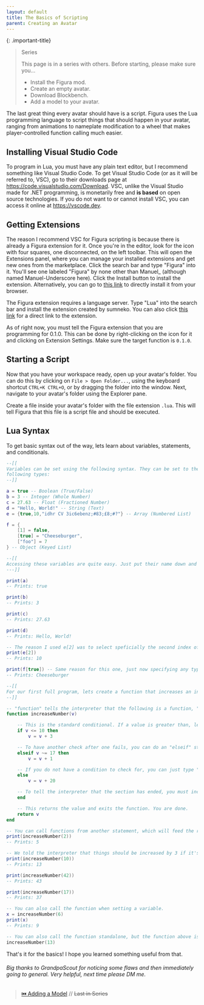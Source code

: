 ```yaml
---
layout: default
title: The Basics of Scripting
parent: Creating an Avatar
---
```


{: .important-title}
> Series
> 
> This page is in a series with others. Before starting, please make sure you...
> 
> - Install the Figura mod.
> - Create an empty avatar.
> - Download Blockbench.
> - Add a model to your avatar.

The last great thing every avatar should have is a script. Figura uses the Lua programming language to script things that should happen in your avatar, ranging from animations to nameplate modification to a wheel that makes player-controlled function calling much easier.

## Installing Visual Studio Code

To program in Lua, you must have any plain text editor, but I recommend something like Visual Studio Code. To get Visual Studio Code (or as it will be referred to, VSC), go to their downloads page at <https://code.visualstudio.com/Download>. VSC, unlike the Visual Studio made for .NET programming, is monetarily free and **is based** on open source technologies. If you do not want to or cannot install VSC, you can access it online at <https://vscode.dev>.

## Getting Extensions

The reason I recommend VSC for Figura scripting is because there is already a Figura extension for it. Once you're in the editor, look for the icon with four squares, one disconnected, on the left toolbar. This will open the Extensions panel, where you can manage your installed extensions and get new ones from the marketplace. Click the search bar and type "Figura" into it. You'll see one labeled "Figura" by none other than Manuel_ (although named Manuel-Underscore here). Click the Install button to install the extension. Alternatively, you can go to [this link](https://marketplace.visualstudio.com/items?itemName=Manuel-Underscore.figura) to directly install it from your browser.

The Figura extension requires a language server. Type "Lua" into the search bar and install the extension created by sumneko. You can also click [this link](https://marketplace.visualstudio.com/items?itemName=sumneko.lua) for a direct link to the extension. 

As of right now, you must tell the Figura extension that you are programming for 0.1.0. This can be done by right-clicking on the icon for it and clicking on Extension Settings. Make sure the target function is `0.1.0`.

## Starting a Script

Now that you have your workspace ready, open up your avatar's folder. You can do this by clicking on `File > Open Folder...`, using the keyboard shortcut `CTRL+K CTRL+O`, or by dragging the folder into the window. Next, navigate to your avatar's folder using the Explorer pane.

Create a file inside your avatar's folder with the file extension `.lua`. This will tell Figura that this file is a script file and should be executed.

## Lua Syntax

To get basic syntax out of the way, lets learn about variables, statements, and conditionals.

```lua
--[[
Variables can be set using the following syntax. They can be set to the 
following types:
--]]

a = true -- Boolean (True/False)
b = 3 -- Integer (Whole Number)
c = 27.63 -- Float (Fractioned Number)
d = "Hello, World!" -- String (Text)
e = {true,10,"idhr CV 3ic6ebenz;#83;£8;#?"} -- Array (Numbered List)

f = {
    [1] = false,
    [true] = "Cheeseburger",
    ["foo"] = 7
} -- Object (Keyed List)
```

```lua
--[[
Accessing these variables are quite easy. Just put their name down and their contents will be there instead.
---]]

print(a)
-- Prints: true

print(b)
-- Prints: 3

print(c)
-- Prints: 27.63

print(d)
-- Prints: Hello, World!

-- The reason I used e[2] was to select speficially the second index of the array, which was 10.
print(e[2])
-- Prints: 10

print(f[true]) -- Same reason for this one, just now specifying any type.
-- Prints: Cheeseburger
```

```lua
--[[
For our first full program, lets create a function that increases an input variable by 3 only if the input is less than or equal to 10. If the input fails the first check and is not specifically 17, it is increased by 1. If it fails both checks, increase the number by 20. After everything, return the output.
--]]

-- "function" tells the interpreter that the following is a function, "increaseNumber()" is the name of our function, and v is the input variable.
function increaseNumber(v)

    -- This is the standard conditional. If a value is greater than, less than, exactly, or not exactly than another value, do a thing.
    if v <= 10 then 
        v = v + 3

    -- To have another check after one fails, you can do an "elseif" statement. It will not check if the first conditional succeeds.
    elseif v ~= 17 then
        v = v + 1

    -- If you do not have a condition to check for, you can just type "else".
    else
        v = v + 20

    -- To tell the interpreter that the section has ended, you must include an "end".
    end

    -- This returns the value and exits the function. You are done.
    return v
end

-- You can call functions from another statement, which will feed the return value like any other variable.
print(increaseNumber(2))
-- Prints: 5

-- We told the interpreter that things should be increased by 3 if it's *at most* 10. 10 is at most 10, so it gets increased by 3.
print(increaseNumber(10))
-- Prints: 13

print(increaseNumber(42))
-- Prints: 43

print(increaseNumber(17))
-- Prints: 37

-- You can also call the function when setting a variable.
x = increaseNumber(6)
print(x)
-- Prints: 9

-- You can also call the function standalone, but the function above isn't built for it.
increaseNumber(13)
```

That's it for the basics! I hope you learned something useful from that.

###### Big thanks to GrandpaScout for noticing some flaws and then immediately going to general. Very helpful, next time please DM me.

> [⏮️ Adding a Model](https://github.com/Slymeball/figura-wiki/wiki/Adding-a-Model) // ~~Last in Series~~